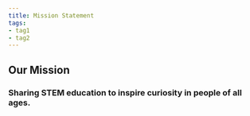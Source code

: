 ```yaml
---
title: Mission Statement
tags:
- tag1
- tag2
---
```



## Our Mission
### Sharing STEM education to inspire curiosity in people of all ages.

